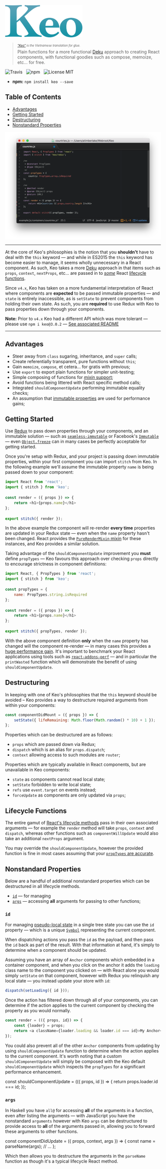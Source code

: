 <img src="media/logo.png" alt="Keo" width="250" />

> <sub><sup>*["Keo"](https://vi.wikipedia.org/wiki/Keo) is the Vietnamese translation for glue.*</sup></sub><br />
> Plain functions for a more functional [Deku](https://github.com/dekujs/deku) approach to creating React components, with functional goodies such as compose, memoize, etc... for free.

![Travis](http://img.shields.io/travis/Wildhoney/Keo.svg?style=flat-square)
&nbsp;
![npm](http://img.shields.io/npm/v/keo.svg?style=flat-square)
&nbsp;
![License MIT](http://img.shields.io/badge/License-MIT-lightgrey.svg?style=flat-square)

* **npm:** `npm install keo --save`

## Table of Contents

* [Advantages](#advantages)
* [Getting Started](#getting-started)
* [Destructuring](#destructuring)
* [Nonstandard Properties](#nonstandard-properties)

<img src="media/screenshot.png" />

---

At the core of Keo's philosophies is the notion that you **shouldn't** have to deal with the `this` keyword &mdash; and while in ES2015 the `this` keyword has become easier to manage, it seems wholly unnecessary in a React component. As such, Keo takes a more [Deku](https://github.com/dekujs/deku) approach in that items such as `props`, `context`, `nextProps`, etc... are passed in to [*some*](#lifecycle-functions) React [lifecycle functions](https://facebook.github.io/react/docs/component-specs.html).

Since `v4.x`, Keo has taken on a more fundamental interpretation of React where components are **expected** to be passed immutable properties &mdash; and `state` is entirely inaccessible, as is `setState` to prevent components from holding their own state. As such, you are **required** to use Redux with Keo to pass properties down through your components.

**Note:** Prior to `v4.x` Keo had a different API which was more tolerant &mdash; please use `npm i keo@3.0.2` &mdash; [See associated README](LEGACY.md)

---

## Advantages

* Steer away from `class` sugaring, inheritance, and `super` calls;
* Create referentially transparent, pure functions without `this`;
* Gain `memoize`, `compose`, et cetera... for gratis with previous;
* Use `export` to export plain functions for simpler unit-testing;
* Simple composing of functions for [*mixin* support](https://github.com/dekujs/deku/issues/174);
* Avoid functions being littered with React specific method calls;
* Integrated `shouldComponentUpdate` performing immutable equality checks;
* An assumption that [immutable properties](http://www.sitepoint.com/immutability-javascript/) are used for performance gains;

## Getting Started

Use [Redux](https://github.com/reactjs/redux) to pass down properties through your components, and an immutable solution &mdash; such as [`seamless-immutable`](https://github.com/rtfeldman/seamless-immutable) or Facebook's [`Immutable`](https://facebook.github.io/immutable-js/) &mdash; even [`Object.freeze`](https://developer.mozilla.org/en-US/docs/Web/JavaScript/Reference/Global_Objects/Object/freeze) can in many cases be perfectly acceptable for getting started.

Once you're setup with Redux, and your project is passing down immutable properties, within your first component you can import `stitch` from Keo. In the following example we'll assume the immutable property `name` is being passed down to your component:

```javascript
import React from 'react';
import { stitch } from 'keo';

const render = ({ props }) => {
    return <h1>{props.name}</h1>
};

export stitch({ render });
```

In the above example the component will re-render **every time** properties are updated in your Redux state &mdash; even when the `name` property hasn't been changed. React provides the [`PureRenderMixin` mixin](https://facebook.github.io/react/docs/pure-render-mixin.html) for these instances, and Keo provides a similar solution.

Taking advantage of the `shouldComponentUpdate` improvement you **must** define `propTypes` &mdash; Keo favours this approach over checking `props` directly to encourage strictness in component definitions:

```javascript
import React, { PropTypes } from 'react';
import { stitch } from 'keo';

const propTypes = {
    name: PropTypes.string.isRequired
};

const render = ({ props }) => {
    return <h1>{props.name}</h1>
};

export stitch({ propTypes, render });
```

With the above component definition **only** when the `name` property has changed will the component re-render &mdash; in many cases this provides a [huge performance gain](https://facebook.github.io/react/docs/advanced-performance.html). It's important to benchmark your React applications using tools such as [`react-addons-perf`](https://facebook.github.io/react/docs/perf.html) &mdash; and in particular the `printWasted` function which will demonstrate the benefit of using `shouldComponentUpdate`.

## Destructuring

In keeping with one of Keo's philosophies that the `this` keyword should be avoided &ndash; Keo provides a way to destructure required arguments from within your components:

```javascript
const componentDidMount = ({ props }) => {
    setState({ lifeRemaining: Math.floor(Math.random() * 10) + 1 });
};
```

Properties which can be destructured are as follows:

* `props` which are passed down via Redux;
* `dispatch` which is an alias for `props.dispatch`;
* `context` allowing access to such modules are `router`;

Properties which are typically available in React components, but are unavailable in Keo components:

* `state` as components cannot read local state;
* `setState` forbidden to write local state;
* `refs` use `event.target` on events instead;
* `forceUpdate` as components are only updated via `props`;

## Lifecycle Functions

The entire gamut of [React's lifecycle methods](https://facebook.github.io/react/docs/component-specs.html) pass in their own associated arguments &mdash; for example the `render` method will take `props`, `context` and `dispatch`, whereas other functions such as `componentWillUpdate` would also take an additional `nextProps` argument.

You may override the `shouldComponentUpdate`, however the provided function is fine in most cases assuming that your [`propTypes` are accurate](#getting-started).

## Nonstandard Properties

Below are a handful of additional nonstandard properties which can be destructured in all lifecycle methods.

* [`id`](id) &mdash; for managing 
* [`args`](args) &mdash; accessing **all** arguments for passing to other functions;

### `id`

For managing [pseudo-local state](https://github.com/reactjs/redux/issues/159) in a single tree state you can use the `id` property &mdash; which is a unique [`Symbol`](https://developer.mozilla.org/en/docs/Web/JavaScript/Reference/Global_Objects/Symbol) representing the current component.

When dispatching actions you pass the `id` as the payload, and then pass the `id` back as part of the result. With that information at hand, it's simply to determine when a component should be updated.

Assuming you have an array of `Anchor` components which embedded in a container component, and when you click on the anchor it adds the `loading` class name to the component you clicked on &mdash; with React alone you would simply `setState` on that component, however with Redux you relinquish any local state &mdash; you instead update your store with `id`:

```javascript
dispatch(setLoading({ id }));
```

Once the action has filtered down through all of your components, you can determine if the action applies to the current component by checking the property as you would normally.

```javascript
const render = (({ props, id}) => {
    const {loader} = props;
    return <a className={loader.loading && loader.id === id}>My Anchor</a>;
});
```

You could also prevent all of the other `Anchor` components from updating by using `shouldComponentUpdate` function to determine when the action applies to the current component. It's worth noting that a custom `shouldComponentUpdate` will simply be composed with the Keo default `shouldComponentUpdate` which inspects the `propTypes` for a significant performance enhancement.

const shouldComponentUpdate = (({ props, id }) => {
    return props.loader.id === id;
});

### `args`

In Haskell you have `all@` for accessing **all** of the arguments in a function, even after listing the arguments &mdash; with JavaScript you have the nonstandard `arguments` however with Keo `args` can be destructured to provide access to **all** of the arguments passed in, allowing you to forward these arguments to other functions.

const componentDidUpdate = ({ props, context, args }) => {
    const name = parseName(args);
    // ...
};

Which then allows you to destructure the arguments in the `parseName` function as though it's a typical lifecycle React method.
